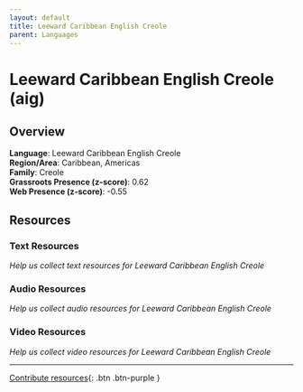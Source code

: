 ```yaml
---
layout: default
title: Leeward Caribbean English Creole
parent: Languages
---
```


# Leeward Caribbean English Creole (aig)

## Overview

**Language**: Leeward Caribbean English Creole  
**Region/Area**: Caribbean, Americas  
**Family**: Creole  
**Grassroots Presence (z-score)**: 0.62  
**Web Presence (z-score)**: -0.55  

## Resources

### Text Resources
*Help us collect text resources for Leeward Caribbean English Creole*

### Audio Resources
*Help us collect audio resources for Leeward Caribbean English Creole*

### Video Resources
*Help us collect video resources for Leeward Caribbean English Creole*

---

[Contribute resources](https://forms.office.com/e/1SfLJx3u1r){: .btn .btn-purple }

